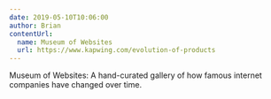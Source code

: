 ```yaml
---
date: 2019-05-10T10:06:00
author: Brian
contentUrl: 
  name: Museum of Websites
  url: https://www.kapwing.com/evolution-of-products
---
```

Museum of Websites: A hand-curated gallery of how famous internet companies have changed over time.
